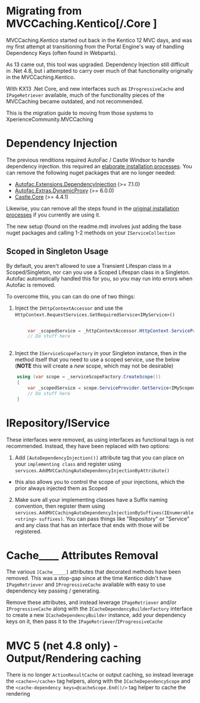 

# Migrating from MVCCaching.Kentico[/.Core ]
MVCCaching.Kentico started out back in the Kentico 12 MVC days, and was my first attempt at transitioning from the Portal Engine's way of handling Dependency Keys (often found in Webparts).

As 13 came out, this tool was upgraded.  Dependency Injection still difficult in .Net 4.8, but i attempted to carry over much of that functionality originally in the MVCCaching.Kentico.

With KX13 .Net Core, and new interfaces such as `IProgressiveCache` and `IPageRetriever` available, much of the functionality pieces of the MVCCaching became outdated, and not recommended.

This is the migration guide to moving from those systems to XperienceCommunity.MVCCaching

# Dependency Injection
The previous renditions required AutoFac / Castle Windsor to handle dependency injection.  this required an [elaborate installation processes](https://github.com/KenticoDevTrev/MVCCaching/tree/MVCCaching_For_Net48).    You can remove the following nuget packages that are no longer needed:

- [Autofac.Extensions.DependencyInjection](https://www.nuget.org/packages/Autofac.Extensions.DependencyInjection/)  (>= 7.1.0)
-   [Autofac.Extras.DynamicProxy](https://www.nuget.org/packages/Autofac.Extras.DynamicProxy/)  (>= 6.0.0)
-   [Castle.Core](https://www.nuget.org/packages/Castle.Core/)  (>= 4.4.1)

Likewise, you can remove all the steps found in the [original installation processes](https://github.com/KenticoDevTrev/MVCCaching/tree/MVCCaching_For_Net48) if you currently are using it.

The new setup (found on the readme.md) involves just adding the base nuget packages and calling 1-2 methods on your `IServiceCollection`

## Scoped in Singleton Usage
By default, you aren't allowed to use a Transient Lifespan class in a Scoped/Singleton, nor can you use a Scoped Lifespan class in a Singleton.  Autofac automatically handled this for you, so you may run into errors when Autofac is removed.

To overcome this, you can can do one of two things:

1. Inject the `IHttpContextAccessor`  and use the `HttpContext.RequestServices.GetRequiredService<IMyService>()`

```csharp
	
        var _scopedService = _httpContextAccessor.HttpContext.ServiceProvider.GetService<IMyScopedService>();
		// Do stuff here
    
```

2. Inject the `IServiceScopeFactory` in your Singleton instance, then in the method itself that you need to use a scoped service, use the below (**NOTE** this will create a *new* scope, which may not be desirable)

```csharp
	using (var scope = _serviceScopeFactory.CreateScope())
    {
        var _scopedService = scope.ServiceProvider.GetService<IMyScopedService>();
		// Do stuff here
    }
```

# IRepository/IService
These interfaces were removed, as using interfaces as functional tags is not recommended.  Instead, they have been replaced with two options:

1. Add  `[AutoDependencyInjection()]` attribute tag that you can place on your `implementing class` and register using `services.AddMVCCachingAutoDependencyInjectionByAttribute()`
- this also allows you to control the scope of your injections, which the prior always injected them as Scoped
2.  Make sure all your implementing classes have a Suffix naming convention, then register them using `services.AddMVCCachingAutoDependencyInjectionBySuffixes(IEnumerable<string> suffixes)`.  You can pass things like "Repository" or "Service" and any class that has an interface that ends with those will be registered.

# Cache____ Attributes Removal
The various `[Cache_____]` attributes that decorated methods have been removed.  This was a stop-gap since at the time Kentico didn't have `IPageRetriever` and `IProgressiveCache` available with easy to use dependency key passing / generating.

Remove these attributes, and instead leverage `IPageRetriever` and/or `IProgressiveCache` along with the `ICacheDependencyBuilderFactory` interface to create a new `ICacheDependencyBuilder` instance, add your dependency keys on it, then pass it to the `IPageRetriever`/`IProgressiveCache`

# MVC 5 (net 4.8 only) - Output/Rendering caching
There is no longer `ActionResultCache` or output caching, so instead leverage the `<cache></cache>` tag helpers, along with the `ICacheDependencyScope` and the `<cache-dependency keys=@cacheScope.End()/>` tag helper to cache the rendering